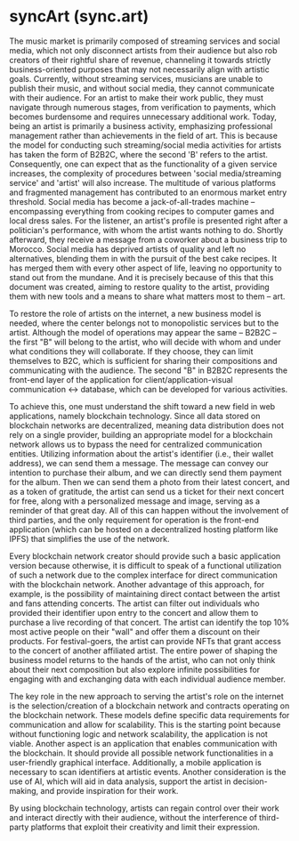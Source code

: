 # syncArt (sync.art)

The music market is primarily composed of streaming services and social media, which not only disconnect artists from their audience but also rob creators of their rightful share of revenue, channeling it towards strictly business-oriented purposes that may not necessarily align with artistic goals. Currently, without streaming services, musicians are unable to publish their music, and without social media, they cannot communicate with their audience. For an artist to make their work public, they must navigate through numerous stages, from verification to payments, which becomes burdensome and requires unnecessary additional work. Today, being an artist is primarily a business activity, emphasizing professional management rather than achievements in the field of art. This is because the model for conducting such streaming/social media activities for artists has taken the form of B2B2C, where the second 'B' refers to the artist. Consequently, one can expect that as the functionality of a given service increases, the complexity of procedures between 'social media/streaming service' and 'artist' will also increase. The multitude of various platforms and fragmented management has contributed to an enormous market entry threshold. Social media has become a jack-of-all-trades machine – encompassing everything from cooking recipes to computer games and local dress sales. For the listener, an artist's profile is presented right after a politician's performance, with whom the artist wants nothing to do. Shortly afterward, they receive a message from a coworker about a business trip to Morocco. Social media has deprived artists of quality and left no alternatives, blending them in with the pursuit of the best cake recipes. It has merged them with every other aspect of life, leaving no opportunity to stand out from the mundane. And it is precisely because of this that this document was created, aiming to restore quality to the artist, providing them with new tools and a means to share what matters most to them – art.

To restore the role of artists on the internet, a new business model is needed, where the center belongs not to monopolistic services but to the artist. Although the model of operations may appear the same – B2B2C – the first "B" will belong to the artist, who will decide with whom and under what conditions they will collaborate. If they choose, they can limit themselves to B2C, which is sufficient for sharing their compositions and communicating with the audience. The second "B" in B2B2C represents the front-end layer of the application for client/application-visual communication <-> database, which can be developed for various activities.

To achieve this, one must understand the shift toward a new field in web applications, namely blockchain technology. Since all data stored on blockchain networks are decentralized, meaning data distribution does not rely on a single provider, building an appropriate model for a blockchain network allows us to bypass the need for centralized communication entities. Utilizing information about the artist's identifier (i.e., their wallet address), we can send them a message. The message can convey our intention to purchase their album, and we can directly send them payment for the album. Then we can send them a photo from their latest concert, and as a token of gratitude, the artist can send us a ticket for their next concert for free, along with a personalized message and image, serving as a reminder of that great day. All of this can happen without the involvement of third parties, and the only requirement for operation is the front-end application (which can be hosted on a decentralized hosting platform like IPFS) that simplifies the use of the network.

Every blockchain network creator should provide such a basic application version because otherwise, it is difficult to speak of a functional utilization of such a network due to the complex interface for direct communication with the blockchain network. Another advantage of this approach, for example, is the possibility of maintaining direct contact between the artist and fans attending concerts. The artist can filter out individuals who provided their identifier upon entry to the concert and allow them to purchase a live recording of that concert. The artist can identify the top 10% most active people on their "wall" and offer them a discount on their products. For festival-goers, the artist can provide NFTs that grant access to the concert of another affiliated artist. The entire power of shaping the business model returns to the hands of the artist, who can not only think about their next composition but also explore infinite possibilities for engaging with and exchanging data with each individual audience member.

The key role in the new approach to serving the artist's role on the internet is the selection/creation of a blockchain network and contracts operating on the blockchain network. These models define specific data requirements for communication and allow for scalability. This is the starting point because without functioning logic and network scalability, the application is not viable. Another aspect is an application that enables communication with the blockchain. It should provide all possible network functionalities in a user-friendly graphical interface. Additionally, a mobile application is necessary to scan identifiers at artistic events. Another consideration is the use of AI, which will aid in data analysis, support the artist in decision-making, and provide inspiration for their work.

By using blockchain technology, artists can regain control over their work and interact directly with their audience, without the interference of third-party platforms that exploit their creativity and limit their expression.
